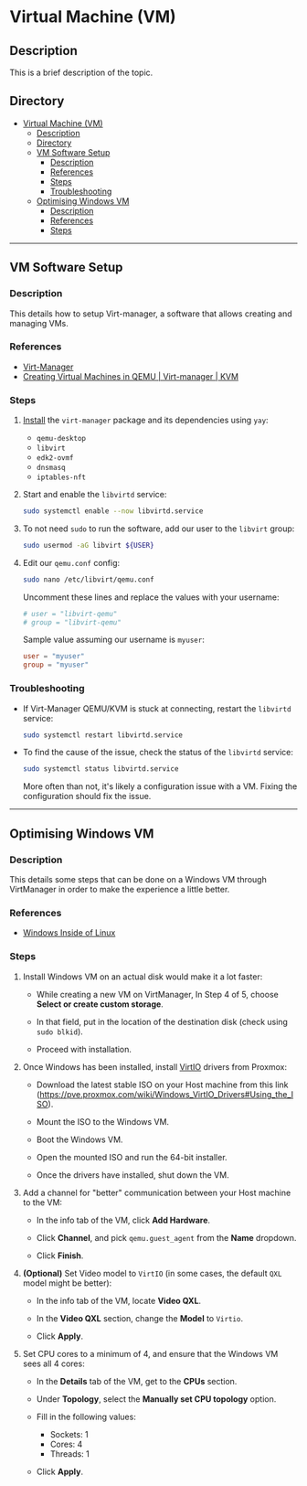 # Virtual Machine (VM)

## Description

This is a brief description of the topic.

## Directory

- [Virtual Machine (VM)](#virtual-machine-vm)
  - [Description](#description)
  - [Directory](#directory)
  - [VM Software Setup](#vm-software-setup)
    - [Description](#description-1)
    - [References](#references)
    - [Steps](#steps)
    - [Troubleshooting](#troubleshooting)
  - [Optimising Windows VM](#optimising-windows-vm)
    - [Description](#description-2)
    - [References](#references-1)
    - [Steps](#steps-1)

---

## VM Software Setup

### Description

This details how to setup Virt-manager, a software that allows creating and managing VMs.

### References

- [Virt-Manager](https://wiki.archlinux.org/title/Virt-Manager)
- [Creating Virtual Machines in QEMU | Virt-manager | KVM](https://youtu.be/jLRmVNWOrgo)

### Steps

1. [Install](yay.md#install) the `virt-manager` package and its dependencies using `yay`:

   - `qemu-desktop`
   - `libvirt`
   - `edk2-ovmf`
   - `dnsmasq`
   - `iptables-nft`

2. Start and enable the `libvirtd` service:

    ```sh
    sudo systemctl enable --now libvirtd.service
    ```

3. To not need `sudo` to run the software, add our user to the `libvirt` group:

    ```sh
    sudo usermod -aG libvirt ${USER}
    ```

4. Edit our `qemu.conf` config:

    ```sh
    sudo nano /etc/libvirt/qemu.conf
    ```

    Uncomment these lines and replace the values with your username:

    ```conf
    # user = "libvirt-qemu"
    # group = "libvirt-qemu"
    ```

    Sample value assuming our username is `myuser`:

    ```conf
    user = "myuser"
    group = "myuser"
    ```

### Troubleshooting

- If Virt-Manager QEMU/KVM is stuck at connecting, restart the `libvirtd` service:

    ```sh
    sudo systemctl restart libvirtd.service
    ```

- To find the cause of the issue, check the status of the `libvirtd` service:

    ```sh
    sudo systemctl status libvirtd.service
    ```

    More often than not, it's likely a configuration issue with a VM. Fixing the configuration should fix the issue.

---

## Optimising Windows VM

### Description

This details some steps that can be done on a Windows VM through VirtManager in order to make the experience a little better.

### References

- [Windows Inside of Linux](https://youtu.be/6KqqNsnkDlQ)

### Steps

1. Install Windows VM on an actual disk would make it a lot faster:

   - While creating a new VM on VirtManager, In Step 4 of 5, choose **Select or create custom storage**.

   - In that field, put in the location of the destination disk (check using `sudo blkid`).

   - Proceed with installation.

2. Once Windows has been installed, install [VirtIO](https://pve.proxmox.com/wiki/Windows_VirtIO_Drivers#Using_the_ISO) drivers from Proxmox:

   - Download the latest stable ISO on your Host machine from this link (https://pve.proxmox.com/wiki/Windows_VirtIO_Drivers#Using_the_ISO).

   - Mount the ISO to the Windows VM.

   - Boot the Windows VM.

   - Open the mounted ISO and run the 64-bit installer.

   - Once the drivers have installed, shut down the VM.

3. Add a channel for "better" communication between your Host machine to the VM:

   - In the info tab of the VM, click **Add Hardware**.

   - Click **Channel**, and pick `qemu.guest_agent` from the **Name** dropdown.

   - Click **Finish**.

4. **(Optional)** Set Video model to `VirtIO` (in some cases, the default `QXL` model might be better):

   - In the info tab of the VM, locate **Video QXL**.

   - In the **Video QXL** section, change the **Model** to `Virtio`.

   - Click **Apply**.

5. Set CPU cores to a minimum of 4, and ensure that the Windows VM sees all 4 cores:

   - In the **Details** tab of the VM, get to the **CPUs** section.

   - Under **Topology**, select the **Manually set CPU topology** option.

   - Fill in the following values:
     - Sockets: 1
     - Cores: 4
     - Threads: 1

   - Click **Apply**.
